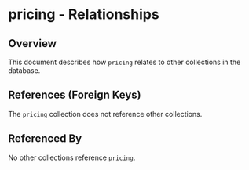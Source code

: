 # pricing - Relationships

## Overview

This document describes how `pricing` relates to other collections in the database.

## References (Foreign Keys)

The `pricing` collection does not reference other collections.

## Referenced By

No other collections reference `pricing`.

